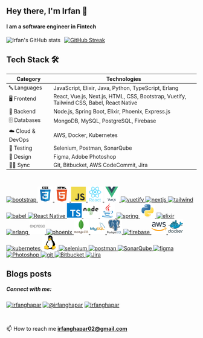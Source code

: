 ## Hey there, I'm Irfan 👋
<h4 align="left">I am a software engineer in Fintech</h4>

<div align="left" style="display: flex; gap: 10px;">
  <a href="https://github.com/anuraghazra/github-readme-stats#gh-dark-mode-only" style="text-decoration: none">
    <img src="https://github-readme-stats.vercel.app/api?username=irfanghapar&bg_color=EB545400&show_icons=true&theme=vue-dark&border_radius=1.0&card_width=320&border_color=3D3F4E" alt="Irfan's GitHub stats" />
  </a>
<a href="https://git.io/streak-stats"><img src="https://streak-stats.demolab.com?user=irfanghapar&theme=vue-dark&border_radius=1&card_width=400&sideNums=E7EAEB&background=EB545400&currStreakNum=ECECEC&ring=1DAA67&fire=FF8C39&border=3D3F4E&hide_longest_streak=false" alt="GitHub Streak" /></a>
</div>

## Tech Stack 🛠️

| Category | Technologies |
|----------|--------------|
| 🔤 Languages | JavaScript, Elixir, Java, Python, TypeScript, Erlang |
| 🖥️ Frontend | React, Vue.js, Next.js, HTML, CSS, Bootstrap, Vuetify, Tailwind CSS, Babel, React Native |
| 🔧 Backend | Node.js, Spring Boot, Elixir, Phoenix, Express.js |
| 🗄️ Databases | MongoDB, MySQL, PostgreSQL, Firebase |
| ☁️ Cloud & DevOps | AWS, Docker, Kubernetes |
| 🧪 Testing | Selenium, Postman, SonarQube |
| 🎨 Design | Figma, Adobe Photoshop |
| 🤝🏻 Sync | Git, Bitbucket, AWS CodeCommit, Jira |

</br>

<p align="left">
  <a href="https://getbootstrap.com" target="_blank" rel="noreferrer">
    <img src="https://getbootstrap.com/docs/5.3/assets/brand/bootstrap-logo.svg" alt="bootstrap" width="40" height="40"/>
  </a>
  <a href="https://www.w3schools.com/css/" target="_blank" rel="noreferrer">
    <img src="https://raw.githubusercontent.com/devicons/devicon/master/icons/css3/css3-original-wordmark.svg" alt="css3" width="40" height="40"/>
  </a>
  <a href="https://www.w3.org/html/" target="_blank" rel="noreferrer">
    <img src="https://raw.githubusercontent.com/devicons/devicon/master/icons/html5/html5-original-wordmark.svg" alt="html5" width="40" height="40"/>
  </a>
  <a href="https://developer.mozilla.org/en-US/docs/Web/JavaScript" target="_blank" rel="noreferrer">
    <img src="https://raw.githubusercontent.com/devicons/devicon/master/icons/javascript/javascript-original.svg" alt="javascript" width="40" height="40"/>
  </a>
  <a href="https://reactjs.org/" target="_blank" rel="noreferrer">
    <img src="https://raw.githubusercontent.com/devicons/devicon/master/icons/react/react-original-wordmark.svg" alt="react" width="40" height="40"/>
  </a>
  <a href="https://vuejs.org/" target="_blank" rel="noreferrer">
    <img src="https://raw.githubusercontent.com/devicons/devicon/master/icons/vuejs/vuejs-original-wordmark.svg" alt="vuejs" width="40" height="40"/>
  </a>
  <a href="https://vuetifyjs.com/en/" target="_blank" rel="noreferrer">
    <img src="https://bestofjs.org/logos/vuetify.svg" alt="vuetify" width="40" height="40"/>
  </a>
  <a href="https://nextjs.org/" target="_blank" rel="noreferrer">
    <img src="https://assets.vercel.com/image/upload/v1662130559/nextjs/Icon_dark_background.png" alt="nextjs" width="40" height="40"/>
  </a>
  <a href="https://tailwindcss.com/" target="_blank" rel="noreferrer">
    <img src="https://www.vectorlogo.zone/logos/tailwindcss/tailwindcss-icon.svg" alt="tailwind" width="40" height="40"/>
  </a>
  <a href="https://babeljs.io/" target="_blank" rel="noreferrer">
    <img src="https://d33wubrfki0l68.cloudfront.net/7a197cfe44548cc1a3f581152af70a3051e11671/78df8/img/babel.svg" alt="babel" width="40" height="40"/>
  </a>
  <a href="https://reactnative.dev/" target="_blank" rel="noreferrer">
    <img src="https://devtop.io/wp-content/uploads/2022/10/react-native-1.png" alt="React Native" width="55" height="40" style="background-color: white;"/>
  </a>
  <a href="https://www.typescriptlang.org/" target="_blank" rel="noreferrer">
    <img src="https://raw.githubusercontent.com/devicons/devicon/master/icons/typescript/typescript-original.svg" alt="typescript" width="40" height="40"/>
  </a>
  <a href="https://nodejs.org" target="_blank" rel="noreferrer">
    <img src="https://raw.githubusercontent.com/devicons/devicon/master/icons/nodejs/nodejs-original-wordmark.svg" alt="nodejs" width="40" height="40"/>
  </a>
  <a href="https://www.java.com" target="_blank" rel="noreferrer">
    <img src="https://raw.githubusercontent.com/devicons/devicon/master/icons/java/java-original.svg" alt="java" width="40" height="40"/>
  </a>
  <a href="https://spring.io/" target="_blank" rel="noreferrer">
    <img src="https://www.vectorlogo.zone/logos/springio/springio-icon.svg" alt="spring" width="40" height="40"/>
  </a>
  <a href="https://www.python.org" target="_blank" rel="noreferrer">
    <img src="https://raw.githubusercontent.com/devicons/devicon/master/icons/python/python-original.svg" alt="python" width="40" height="40"/>
  </a>
  <a href="https://elixir-lang.org" target="_blank" rel="noreferrer">
    <img src="https://www.vectorlogo.zone/logos/elixir-lang/elixir-lang-icon.svg" alt="elixir" width="40" height="40"/>
  </a>
  <a href="https://www.erlang.org/" target="_blank" rel="noreferrer">
    <img src="https://www.vectorlogo.zone/logos/erlang/erlang-official.svg" alt="erlang" width="40" height="40"/>
  </a>
  <a href="https://expressjs.com" target="_blank" rel="noreferrer">
    <img src="https://raw.githubusercontent.com/devicons/devicon/master/icons/express/express-original-wordmark.svg" alt="express" width="40" height="40"/>
  </a>
  <a href="https://www.phoenixframework.org/" target="_blank" rel="noreferrer">
    <img src="https://raw.githubusercontent.com/phoenixframework/phoenix/master/priv/static/phoenix.png" alt="phoenix" width="40" height="40"/>
  </a>
  <a href="https://www.mongodb.com/" target="_blank" rel="noreferrer">
    <img src="https://raw.githubusercontent.com/devicons/devicon/master/icons/mongodb/mongodb-original-wordmark.svg" alt="mongodb" width="40" height="40"/>
  </a>
  <a href="https://www.mysql.com/" target="_blank" rel="noreferrer">
    <img src="https://raw.githubusercontent.com/devicons/devicon/master/icons/mysql/mysql-original-wordmark.svg" alt="mysql" width="40" height="40"/>
  </a>
  <a href="https://www.postgresql.org" target="_blank" rel="noreferrer">
    <img src="https://raw.githubusercontent.com/devicons/devicon/master/icons/postgresql/postgresql-original-wordmark.svg" alt="postgresql" width="40" height="40"/>
  </a>
  <a href="https://www.firebase.google.com/" target="_blank" rel="noreferrer">
    <img src="https://www.vectorlogo.zone/logos/firebase/firebase-icon.svg" alt="firebase" width="40" height="40"/>
  </a>
  <a href="https://aws.amazon.com" target="_blank" rel="noreferrer">
    <img src="https://raw.githubusercontent.com/devicons/devicon/master/icons/amazonwebservices/amazonwebservices-original-wordmark.svg" alt="aws" width="40" height="40"/>
  </a>
  <a href="https://www.docker.com/" target="_blank" rel="noreferrer">
    <img src="https://raw.githubusercontent.com/devicons/devicon/master/icons/docker/docker-original-wordmark.svg" alt="docker" width="40" height="40"/>
  </a>
  <a href="https://kubernetes.io" target="_blank" rel="noreferrer">
    <img src="https://www.vectorlogo.zone/logos/kubernetes/kubernetes-icon.svg" alt="kubernetes" width="40" height="40"/>
  </a>
  <a href="https://www.linux.org/" target="_blank" rel="noreferrer">
    <img src="https://raw.githubusercontent.com/devicons/devicon/master/icons/linux/linux-original.svg" alt="linux" width="40" height="40"/>
  </a>
  <a href="https://www.selenium.dev" target="_blank" rel="noreferrer">
    <img src="https://raw.githubusercontent.com/detain/svg-logos/780f25886640cef088af994181646db2f6b1a3f8/svg/selenium-logo.svg" alt="selenium" width="40" height="40"/>
  </a>
  <a href="https://postman.com" target="_blank" rel="noreferrer">
    <img src="https://www.vectorlogo.zone/logos/getpostman/getpostman-icon.svg" alt="postman" width="40" height="40"/>
  </a>
  <a href="https://www.sonarqube.org/" target="_blank" rel="noreferrer">
    <img src="https://miro.medium.com/v2/resize:fit:640/format:webp/0*-A0tHZ1tuR1WoGTM.png" alt="SonarQube" width="80" height="40" style="background-color: white;"/>
  </a>
  <a href="https://www.figma.com/" target="_blank" rel="noreferrer">
    <img src="https://www.vectorlogo.zone/logos/figma/figma-icon.svg" alt="figma" width="40" height="40"/>
  </a>
  <a href="https://www.photoshop.com/en" target="_blank" rel="noreferrer">
    <img src="https://logos-world.net/wp-content/uploads/2020/11/Adobe-Photoshop-Logo.png" alt="Photoshop" width="70" height="40" style="background-color: white;"/>
  </a>

  <a href="https://git-scm.com/" target="_blank" rel="noreferrer">
    <img src="https://www.vectorlogo.zone/logos/git-scm/git-scm-icon.svg" alt="git" width="40" height="40"/>
  </a>
  <a href="https://bitbucket.org/" target="_blank" rel="noreferrer">
    <img src="https://cdn.worldvectorlogo.com/logos/bitbucket-icon.svg" alt="Bitbucket" width="40" height="40" style="background-color: white;"/>
  </a>
  <a href="https://www.atlassian.com/software/jira" target="_blank" rel="noreferrer">
    <img src="https://1000logos.net/wp-content/uploads/2021/05/Atlassian-Logo-2010s1.png" alt="Jira" width="62" height="40" style="background-color: white;"/>
  </a>
</p>

## Blogs posts

<h5 align="left">Connect with me:</h5>
<p align="left">
<a href="https://dev.to/irfanghapar" target="blank"><img align="center" src="https://raw.githubusercontent.com/rahuldkjain/github-profile-readme-generator/master/src/images/icons/Social/devto.svg" alt="irfanghapar" height="30" width="40" /></a>
<a href="https://medium.com/@irfanghapar" target="blank"><img align="center" src="https://raw.githubusercontent.com/rahuldkjain/github-profile-readme-generator/master/src/images/icons/Social/medium.svg" alt="@irfanghapar" height="30" width="40" /></a>
<a href="/irfanghapar" target="blank"><img align="center" src="https://raw.githubusercontent.com/rahuldkjain/github-profile-readme-generator/master/src/images/icons/Social/rss.svg" alt="irfanghapar" height="30" width="40" /></a>
</p>

<br/>

📫 How to reach me **irfanghapar02@gmail.com**

